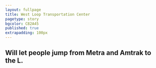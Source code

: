 ```yaml
---
layout: fullpage
title: West Loop Transportation Center
pagetype: story
bgcolor: C82A45
published: true
extrapadding: 100px
---
```


## Will let people jump from Metra and Amtrak to the L.
